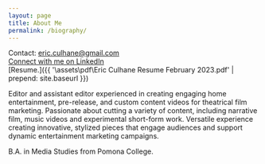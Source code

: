 ```yaml
---
layout: page
title: About Me
permalink: /biography/
---
```

<!-- 
Connect with me on LinkedIn.
[Resume.]({{ '\assets\pdf\Eric Culhane Assistant Editing Resume.pdf' | prepend: site.baseurl }}) -->



Contact: eric.culhane@gmail.com
<br><a href="https://www.linkedin.com/in/eric-culhane/">Connect with me on LinkedIn</a> 
<br>[Resume.]({{ '\assets\pdf\Eric Culhane Resume February 2023.pdf' | prepend: site.baseurl }})

Editor and assistant editor experienced in creating engaging home entertainment, pre-release, and custom content videos for theatrical film marketing. Passionate about cutting a variety of content, including narrative film, music videos and experimental short-form work. Versatile experience creating innovative, stylized pieces that engage audiences and support dynamic entertainment marketing campaigns. 

B.A. in Media Studies from Pomona College.



